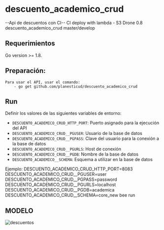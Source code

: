 # descuento_academico_crud

--Api de descuentos con CI--
CI deploy with lambda - S3
Drone 0.8 
descuento_academico_crud master/develop

## Requerimientos
Go version >= 1.8.

## Preparación:
    Para usar el API, usar el comando:
        - go get github.com/planesticud/descuento_academico_crud

## Run

Definir los valores de las siguientes variables de entorno:

 - `DESCUENTO_ACADEMICO_CRUD_HTTP_PORT`: Puerto asignado para la ejecución del API
 - `DESCUENTO_ACADEMICO_CRUD__PGUSER`: Usuario de la base de datos
 - `DESCUENTO_ACADEMICO_CRUD__PGPASS`: Clave del usuario para la conexión a la base de datos  
 - `DESCUENTO_ACADEMICO_CRUD__PGURLS`: Host de conexión
 - `DESCUENTO_ACADEMICO_CRUD__PGDB`: Nombre de la base de datos
 - `DESCUENTO_ACADEMICO__SCHEMA`: Esquema a utilizar en la base de datos

Ejemplo: DESCUENTO_ACADEMICO_CRUD_HTTP_PORT=8083 DESCUENTO_ACADEMICO_CRUD__PGUSER=user DESCUENTO_ACADEMICO_CRUD__PGPASS=password DESCUENTO_ACADEMICO_CRUD__PGURLS=localhost DESCUENTO_ACADEMICO_CRUD__PGDB=academica DESCUENTO_ACADEMICO_CRUD__SCHEMA=core_new bee run

## MODELO
![descuentos](https://user-images.githubusercontent.com/14035745/61604646-fd8aee80-ac07-11e9-933a-8a8e8d6cfed9.png)

